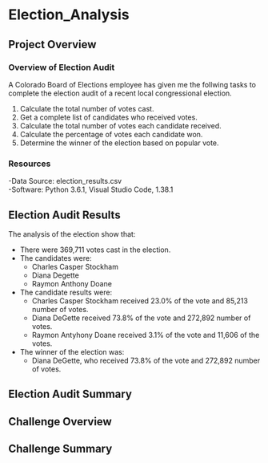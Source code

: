 # Election_Analysis

## Project Overview
### Overview of Election Audit 
A Colorado Board of Elections employee has given me the follwing tasks to complete the election audit of a recent local congressional election.

1. Calculate the total number of votes cast.
2. Get a complete list of candidates who received votes.
3. Calculate the total number of votes each candidate received.
4. Calculate the percentage of votes each candidate won.
5. Determine the winner of the election based on popular vote.

### Resources
-Data Source: election_results.csv <br />
-Software: Python 3.6.1, Visual Studio Code, 1.38.1

## Election Audit Results
The analysis of the election show that:
- There were 369,711 votes cast in the election.
- The candidates were:
  - Charles Casper Stockham
  - Diana Degette
  - Raymon Anthony Doane
- The candidate results were:
  - Charles Casper Stockham received 23.0% of the vote and 85,213 number of votes.
  - Diana DeGette received 73.8% of the vote and 272,892 number of votes.
  - Raymon Antyhony Doane received 3.1% of the vote and 11,606 of the votes.<br />
- The winner of the election was:
  - Diana DeGette, who received 73.8% of the vote and 272,892 number of votes.

## Election Audit Summary

## Challenge Overview

## Challenge Summary


